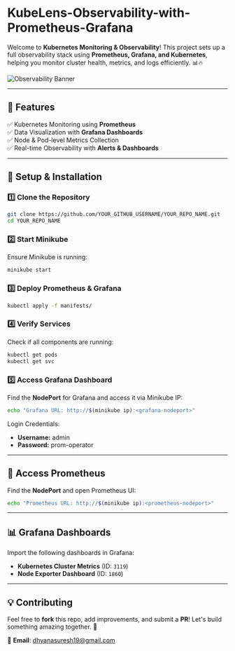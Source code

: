# KubeLens-Observability-with-Prometheus-Grafana

Welcome to **Kubernetes Monitoring & Observability**! This project sets up a full observability stack using **Prometheus, Grafana, and Kubernetes**, helping you monitor cluster health, metrics, and logs efficiently. 📊🔥

![Observability Banner](https://user-images.githubusercontent.com/YOUR_GITHUB_USERNAME/your-image.png)  

---

## 📌 Features
✅ Kubernetes Monitoring using **Prometheus**  
✅ Data Visualization with **Grafana Dashboards**  
✅ Node & Pod-level Metrics Collection  
✅ Real-time Observability with **Alerts & Dashboards**  

---

## 🚀 Setup & Installation

### 1️⃣ Clone the Repository
```sh
git clone https://github.com/YOUR_GITHUB_USERNAME/YOUR_REPO_NAME.git
cd YOUR_REPO_NAME
```

### 2️⃣ Start Minikube
Ensure Minikube is running:
```sh
minikube start
```

### 3️⃣ Deploy Prometheus & Grafana
```sh
kubectl apply -f manifests/
```

### 4️⃣ Verify Services
Check if all components are running:
```sh
kubectl get pods
kubectl get svc
```

### 5️⃣ Access Grafana Dashboard
Find the **NodePort** for Grafana and access it via Minikube IP:
```sh
echo "Grafana URL: http://$(minikube ip):<grafana-nodeport>"
```
Login Credentials:
- **Username:** admin
- **Password:** prom-operator

---

## 📡 Access Prometheus
Find the **NodePort** and open Prometheus UI:
```sh
echo "Prometheus URL: http://$(minikube ip):<prometheus-nodeport>"
```

---

## 📊 Grafana Dashboards
Import the following dashboards in Grafana:
- **Kubernetes Cluster Metrics** (ID: `3119`)
- **Node Exporter Dashboard** (ID: `1860`)

---

## 💡 Contributing
Feel free to **fork** this repo, add improvements, and submit a **PR**! Let's build something amazing together. 💙
 
📧 **Email**: dhyanasuresh19@gmail.com
